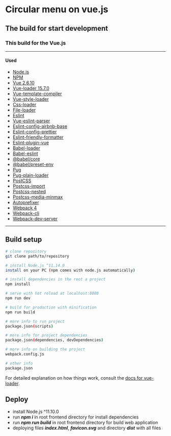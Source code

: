 # Circular menu on vue.js

## The build for start development

### This build for the Vue.js

---

#### Used

- [Node.js](https://nodejs.org/en)
- [NPM](https://docs.npmjs.com)
- [Vue 2.6.10](https://github.com/vuejs/vue)
- [Vue-loader 15.7.0](https://vue-loader.vuejs.org)
- [Vue-template-compiler](https://github.com/vuejs/vue/tree/dev/packages/vue-template-compiler)
- [Vue-style-loader](https://github.com/vuejs/vue-style-loader)
- [Css-loader](https://github.com/webpack-contrib/css-loader)
- [File-loader](https://github.com/webpack-contrib/file-loader)
- [Eslint](https://github.com/eslint/eslint)
- [Vue-eslint-parser](https://github.com/mysticatea/vue-eslint-parser)
- [Eslint-config-airbnb-base](https://github.com/airbnb/javascript)
- [Eslint-config-prettier](https://github.com/prettier/eslint-config-prettier)
- [Eslint-friendly-formatter](https://github.com/royriojas/eslint-friendly-formatter)
- [Eslint-plugin-vue](https://github.com/vuejs/eslint-plugin-vue)
- [Babel-loader](https://github.com/babel/babel-loader)
- [Babel-eslint](https://github.com/babel/babel-eslint)
- [@babel/core](https://github.com/babel/babel/tree/master/packages/babel-core)
- [@babel/preset-env](https://github.com/babel/babel/tree/master/packages/babel-core)
- [Pug](https://github.com/gulp-community/gulp-pug)
- [Pug-plain-loader](https://github.com/yyx990803/pug-plain-loader)
- [PostCSS](https://github.com/postcss/postcss)
- [Postcss-import](https://github.com/postcss/postcss-import)
- [Postcss-nested](https://github.com/postcss/postcss-nested)
- [Postcss-media-minmax](https://github.com/postcss/postcss-media-minmax)
- [Autoprefixer](https://github.com/postcss/autoprefixer)
- [Webpack 4](https://github.com/webpack/webpack)
- [Webpack-cli](https://github.com/webpack/webpack-cli)
- [Webpack-dev-server](https://github.com/webpack/webpack-dev-server)

---

## Build setup

```bash
# clone repository
git clone path/to/repository

# install Node.js ^11.14.0
install on your PC (npm comes with node.js automatically)

# install dependencies in the root a project
npm install

# serve with hot reload at localhost:8080
npm run dev

# build for production with minification
npm run build

# more info to run project
package.json(scripts)

# more info for project dependencies
package.json(dependencies, devDependencies)

# more info on building the project
webpack.config.js

# other info
package.json
```

For detailed explanation on how things work, consult the [docs for vue-loader](http://vuejs.github.io/vue-loader).

## Deploy

- install Node.js ^11.10.0
- run **_npm i_** in root frontend directory for install dependencies
- run **_npm run build_** in root frontend directory for build web application
- deploying files **_index.html_**, **_favicon.svg_** and directory **_dist_** with all files
